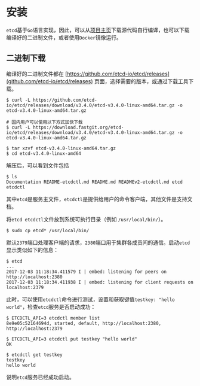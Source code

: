 # 安装
`etcd`基于`Go`语言实现，因此，可以从[项目主页](https://github.com/etcd-io/etcd)下载源代码自行编译，也可以下载编译好的二进制文件，或者使用`Docker`镜像运行。

## 二进制下载
编译好的二进制文件都在 [https://github.com/etcd-io/etcd/releases](github.com/etcd-io/etcd/releases) 页面，选择需要的版本，或通过下载工具下载。

```shell
$ curl -L https://github.com/etcd-io/etcd/releases/download/v3.4.0/etcd-v3.4.0-linux-amd64.tar.gz -o etcd-v3.4.0-linux-amd64.tar.gz

# 国内用户可以使用以下方式加快下载
$ curl -L https://download.fastgit.org/etcd-io/etcd/releases/download/v3.4.0/etcd-v3.4.0-linux-amd64.tar.gz -o etcd-v3.4.0-linux-amd64.tar.gz

$ tar xzvf etcd-v3.4.0-linux-amd64.tar.gz
$ cd etcd-v3.4.0-linux-amd64
```
解压后，可以看到文件包括
```shell
$ ls
Documentation README-etcdctl.md README.md READMEv2-etcdctl.md etcd etcdctl
```
其中`etcd`是服务主文件，`etcdctl`是提供给用户的命令客户端，其他文件是支持文档。

将`etcd etcdctl`文件放到系统可执行目录（例如 `/usr/local/bin/`）。
```shell
$ sudo cp etcd* /usr/local/bin/
```

默认`2379`端口处理客户端的请求，`2380`端口用于集群各成员间的通信。启动`etcd`显示类似如下的信息：
```shell
$ etcd
...
2017-12-03 11:18:34.411579 I | embed: listening for peers on http://localhost:2380
2017-12-03 11:18:34.411938 I | embed: listening for client requests on localhost:2379
```
此时，可以使用`etcdctl`命令进行测试，设置和获取键值`testkey: "hello world"`，检查`etcd`服务是否启动成功：
```shell
$ ETCDCTL_API=3 etcdctl member list
8e9e05c52164694d, started, default, http://localhost:2380, http://localhost:2379

$ ETCDCTL_API=3 etcdctl put testkey "hello world"
OK

$ etcdctl get testkey
testkey
hello world
```
说明`etcd`服务已经成功启动。